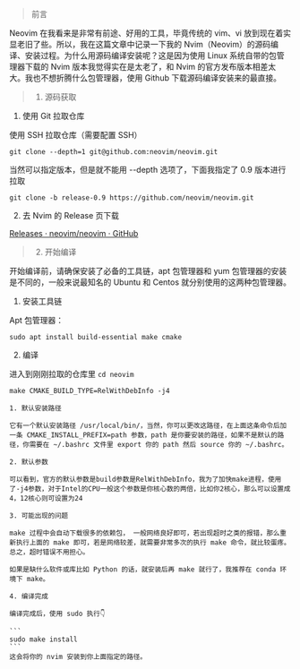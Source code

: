 > 前言

Neovim 在我看来是非常有前途、好用的工具，毕竟传统的 vim、vi 放到现在着实显老旧了些。所以，我在这篇文章中记录一下我的 Nvim（Neovim）的源码编译、安装过程。为什么用源码编译安装呢？这是因为使用 Linux 系统自带的包管理器下载的 Nvim 版本我觉得实在是太老了，和 Nvim 的官方发布版本相差太大。我也不想折腾什么包管理器，使用 Github 下载源码编译安装来的最直接。

> 1. 源码获取

1. 使用 Git 拉取仓库

使用 SSH 拉取仓库（需要配置 SSH）
```
git clone --depth=1 git@github.com:neovim/neovim.git
```
当然可以指定版本，但是就不能用 --depth 选项了，下面我指定了 0.9 版本进行拉取
```
git clone -b release-0.9 https://github.com/neovim/neovim.git
```

2. 去 Nvim 的 Release 页下载

[Releases · neovim/neovim · GitHub](https://hotakus.tech/blog/go.html?u=aHR0cHM6Ly9naXRodWIuY29tL25lb3ZpbS9uZW92aW0vcmVsZWFzZXM=)



> 2. 开始编译

 开始编译前，请确保安装了必备的工具链，apt 包管理器和 yum 包管理器的安装是不同的，一般来说最知名的 Ubuntu 和 Centos 就分别使用的这两种包管理器。

1. 安装工具链

Apt 包管理器：
```
sudo apt install build-essential make cmake
```

2. 编译

进入到刚刚拉取的仓库里 `cd neovim`

```
make CMAKE_BUILD_TYPE=RelWithDebInfo -j4
```

    1. 默认安装路径
    
    它有一个默认安装路径 /usr/local/bin/，当然，你可以更改这路径，在上面这条命令后加一条 CMAKE_INSTALL_PREFIX=path 参数，path 是你要安装的路径，如果不是默认的路径，你需要在 ~/.bashrc 文件里 export 你的 path 然后 source 你的 ~/.bashrc。
    
    2. 默认参数
    
    可以看到，官方的默认参数是build参数是RelWithDebInfo，我为了加快make进程，使用了-j4参数，对于Intel的CPU一般这个参数是你核心数的两倍，比如你2核心，那么可以设置成4，12核心则可设置为24
    
    3. 可能出现的问题
    
    make 过程中会自动下载很多的依赖包， 一般网络良好即可，若出现超时之类的报错，那么重新执行上面的 make 即可，若是网络较差，就需要非常多次的执行 make 命令，就比较蛋疼。总之，超时错误不用担心。
    
    如果是缺什么软件或库比如 Python 的话，就安装后再 make 就行了，我推荐在 conda 环境下 make。
    
    4. 编译完成
    
    编译完成后，使用 sudo 执行👇
    
    ```
    sudo make install
    ```
    这会将你的 nvim 安装到你上面指定的路径。
